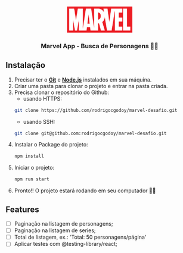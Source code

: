 <p align="center">
	<img src="./src/assets/logo.png" height="70" width="175" alt="Marvel App" />
</p>

<h3 align="center">
	Marvel App - Busca de Personagens 🥳👾
</h3>

## Instalação

1. Precisar ter o **[Git](<[https://git-scm.com/](https://git-scm.com/)>)** e **[Node.js](<[https://nodejs.org/en/](https://nodejs.org/en/)>)** instalados em sua máquina.
2. Criar uma pasta para clonar o projeto e entrar na pasta criada.
3. Precisa clonar o repositório do Github:
   - usando HTTPS:
   ```sh
   git clone https://github.com/rodrigocgodoy/marvel-desafio.git
   ```
   - usando SSH:
   ```sh
   git clone git@github.com:rodrigocgodoy/marvel-desafio.git
   ```
4. Instalar o Package do projeto:
   ```sh
   npm install
   ```
5. Iniciar o projeto:
   ```sh
   npm run start
   ```
6. Pronto!! O projeto estará rodando em seu computador 🤩🤩

## Features

- [ ] Paginação na listagem de personagens;
- [ ] Paginação na listagem de series;
- [ ] Total de listagem, ex.: 'Total: 50 personagens/página'
- [ ] Aplicar testes com @testing-library/react;
